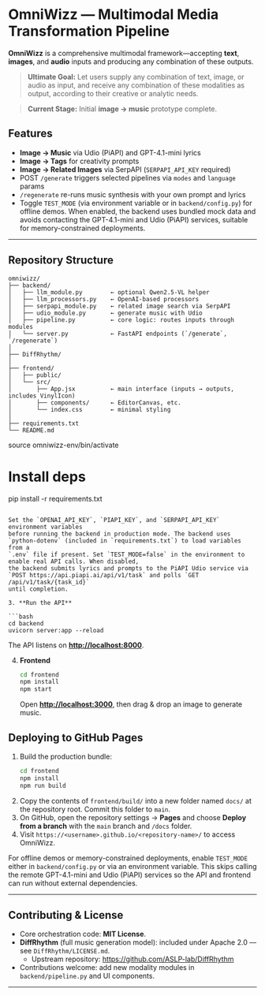 # OmniWizz — Multimodal Media Transformation Pipeline

**OmniWizz** is a comprehensive multimodal framework—accepting **text**, **images**, and **audio** inputs and producing any combination of these outputs.

> **Ultimate Goal:** Let users supply any combination of text, image, or audio as input, and receive any combination of these modalities as output, according to their creative or analytic needs.

> **Current Stage:** Initial **image → music** prototype complete.


## Features
- **Image → Music** via Udio (PiAPI) and GPT-4.1-mini lyrics
- **Image → Tags** for creativity prompts
- **Image → Related Images** via SerpAPI (`SERPAPI_API_KEY` required)
- POST `/generate` triggers selected pipelines via `modes` and `language` params
- `/regenerate` re-runs music synthesis with your own prompt and lyrics
- Toggle `TEST_MODE` (via environment variable or in `backend/config.py`) for offline demos.
  When enabled, the backend uses bundled mock data and avoids contacting the
  GPT-4.1-mini and Udio (PiAPI) services, suitable for memory-constrained deployments.

---

## Repository Structure

```
omniwizz/
├── backend/                 
│   ├── llm_module.py        ← optional Qwen2.5-VL helper
│   ├── llm_processors.py    ← OpenAI-based processors
│   ├── serpapi_module.py    ← related image search via SerpAPI
│   ├── udio_module.py       ← generate music with Udio
│   ├── pipeline.py          ← core logic: routes inputs through modules
│   └── server.py            ← FastAPI endpoints (`/generate`, `/regenerate`)
│
├── DiffRhythm/              
│
├── frontend/                
│   ├── public/
│   └── src/
│       ├── App.jsx          ← main interface (inputs → outputs, includes VinylIcon)
│       ├── components/      ← EditorCanvas, etc.
│       └── index.css        ← minimal styling
│
├── requirements.txt         
└── README.md                
```

   source omniwizz-env/bin/activate

   # Install deps
   pip install -r requirements.txt
   ```

  Set the `OPENAI_API_KEY`, `PIAPI_KEY`, and `SERPAPI_API_KEY` environment variables
  before running the backend in production mode. The backend uses
  `python-dotenv` (included in `requirements.txt`) to load variables from a
  `.env` file if present. Set `TEST_MODE=false` in the environment to enable real API calls. When disabled,
   the backend submits lyrics and prompts to the PiAPI Udio service via
   `POST https://api.piapi.ai/api/v1/task` and polls `GET /api/v1/task/{task_id}`
   until completion.

3. **Run the API**

   ```bash
   cd backend
   uvicorn server:app --reload
   ```

   The API listens on **[http://localhost:8000](http://localhost:8000)**.

4. **Frontend**

   ```bash
   cd frontend
   npm install
   npm start
   ```


   Open **[http://localhost:3000](http://localhost:3000)**, then drag & drop an image to generate music.

## Deploying to GitHub Pages

1. Build the production bundle:
   ```bash
   cd frontend
   npm install
   npm run build
   ```
2. Copy the contents of `frontend/build/` into a new folder named `docs/` at the repository root. Commit this folder to `main`.
3. On GitHub, open the repository settings → **Pages** and choose **Deploy from a branch** with the `main` branch and `/docs` folder.
4. Visit `https://<username>.github.io/<repository-name>/` to access OmniWizz.


For offline demos or memory-constrained deployments, enable `TEST_MODE` either in `backend/config.py` or via an environment variable. This skips calling the remote GPT-4.1-mini and Udio (PiAPI) services so the API and frontend can run without external dependencies.

---

## Contributing & License

- Core orchestration code: **MIT License**.  
- **DiffRhythm** (full music generation model): included under Apache 2.0 — see `DiffRhythm/LICENSE.md`.  
  - Upstream repository: https://github.com/ASLP-lab/DiffRhythm  
- Contributions welcome: add new modality modules in `backend/pipeline.py` and UI components.

---
